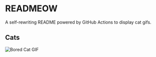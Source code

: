 # READMEOW

A self-rewriting README powered by GitHub Actions to display cat gifs.

## Cats

![Bored Cat GIF](https://media3.giphy.com/media/v1.Y2lkPTlhY2QwMmRhOTVtdXluc3A2cWVuNjNtOGUwZ2U0N2QycDJvN3ZqbTF0cHAzNHdjdCZlcD12MV9naWZzX3NlYXJjaCZjdD1n/mlvseq9yvZhba/200.gif)
